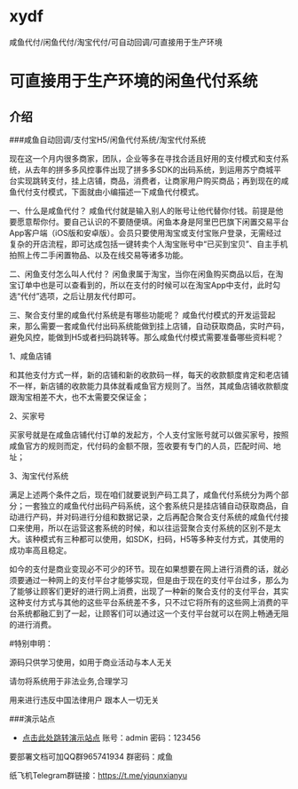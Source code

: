 # xydf
咸鱼代付/闲鱼代付/淘宝代付/可自动回调/可直接用于生产环境

# 可直接用于生产环境的闲鱼代付系统

## 介绍

###咸鱼自动回调/支付宝H5/闲鱼代付系统/淘宝代付系统

现在这一个月内很多商家，团队，企业等多在寻找合适且好用的支付模式和支付系统，从去年的拼多多风控事件出现了拼多多SDK的出码系统，到运用苏宁商城平台实现跳转支付，挂上店铺，商品，消费者，让商家用户购买商品；再到现在的咸鱼代付支付模式，下面就由小编描述一下咸鱼代付模式。

一、什么是咸鱼代付？
咸鱼代付就是输入别人的账号让他代替你付钱。前提是他要愿意帮你付。要自己认识的不要随便填。闲鱼本身是阿里巴巴旗下闲置交易平台App客户端（iOS版和安卓版）。会员只要使用淘宝或支付宝账户登录，无需经过复杂的开店流程，即可达成包括一键转卖个人淘宝账号中“已买到宝贝”、自主手机拍照上传二手闲置物品、以及在线交易等诸多功能。

二、闲鱼支付怎么叫人代付？
闲鱼隶属于淘宝，当你在闲鱼购买商品以后，在淘宝订单中也是可以查看到的，所以在支付的时候可以在淘宝App中支付，此时勾选“代付”选项，之后让朋友代付即可。

三、聚合支付里的咸鱼代付系统是有哪些功能呢？
咸鱼代付模式的开发运营起来，那么需要一套咸鱼代付出码系统能做到挂上店铺，自动获取商品，实时产码，避免风控，能做到H5或者扫码跳转等。那么咸鱼代付模式需要准备哪些资料呢？

1、咸鱼店铺

和其他支付方式一样，新的店铺和新的收款码一样，每天的收款额度肯定和老店铺不一样，新店铺的收款能力具体就看咸鱼官方规则了。当然，其咸鱼店铺收款额度跟淘宝相差不大，也不太需要交保证金；

2、买家号

买家号就是在咸鱼店铺代付订单的发起方，个人支付宝账号就可以做买家号，按照咸鱼官方的规则而定，代付码的金额不限，签收要有专门的人员，匹配时间、地址；

3、淘宝代付系统

满足上述两个条件之后，现在咱们就要说到产码工具了，咸鱼代付系统分为两个部分；一套独立的咸鱼代付出码产码系统，这个套系统只是挂店铺自动获取商品，自动进行产码，并对码进行分组和数据记录，之后再配合聚合支付系统的咸鱼代付接口来使用，所以在运营这套系统的时候，和以往运营聚合支付系统的区别不是太大。该种模式有三种都可以使用，如SDK，扫码，H5等多种支付方式，其使用的成功率高且稳定。

如今的支付是商业变现必不可少的环节。现在如果想要在网上进行消费的话，就必须要通过一种网上的支付平台才能够实现，但是由于现在的支付平台过多，那么为了能够让顾客们更好的进行网上消费，出现了一种新的聚合支付的支付平台，其实这种支付方式与其他的这些平台系统差不多，只不过它将所有的这些网上消费的平台系统都融汇到了一起，让顾客们可以通过这一个支付平台就可以在网上畅通无阻的进行消费。

#特别申明：

源码只供学习使用，如用于商业活动与本人无关

请勿将系统用于非法业务,合理学习

用来进行违反中国法律用户 跟本人一切无关

###演示站点
* [点击此处跳转演示站点](https://xy.t0zs.com/ZLTchzxFfK.php)
账号：admin   密码：123456

要部署文档可加QQ群965741934  群密码：咸鱼

纸飞机Telegram群链接：https://t.me/yiqunxianyu


